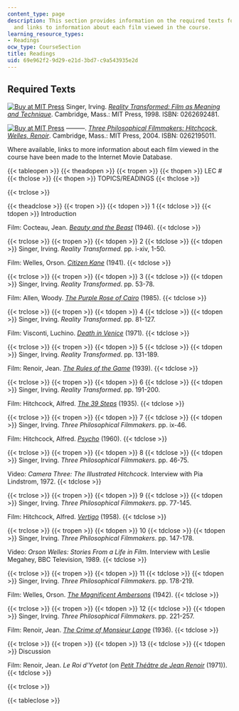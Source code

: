 ```yaml
---
content_type: page
description: This section provides information on the required texts for the course
  and links to information about each film viewed in the course.
learning_resource_types:
- Readings
ocw_type: CourseSection
title: Readings
uid: 69e962f2-9d29-e21d-3bd7-c9a543935e2d
---
```


Required Texts
--------------

[![Buy at MIT Press](/images/mp_logo.gif)](https://mitpress.mit.edu/books/reality-transformed) Singer, Irving. [_Reality Transformed: Film as Meaning and Technique_](https://mitpress.mit.edu/books/reality-transformed). Cambridge, Mass.: MIT Press, 1998. ISBN: 0262692481.

[![Buy at MIT Press](/images/mp_logo.gif)](https://mitpress.mit.edu/books/three-philosophical-filmmakers) ———. [_Three Philosophical Filmmakers: Hitchcock, Welles, Renoir_](https://mitpress.mit.edu/books/three-philosophical-filmmakers). Cambridge, Mass.: MIT Press, 2004. ISBN: 0262195011.

Where available, links to more information about each film viewed in the course have been made to the Internet Movie Database.

{{< tableopen >}}
{{< theadopen >}}
{{< tropen >}}
{{< thopen >}}
LEC #
{{< thclose >}}
{{< thopen >}}
TOPICS/READINGS
{{< thclose >}}

{{< trclose >}}

{{< theadclose >}}
{{< tropen >}}
{{< tdopen >}}
1
{{< tdclose >}}
{{< tdopen >}}
Introduction  
  
Film: Cocteau, Jean. [_Beauty and the Beast_](http://www.imdb.com/title/tt0038348/) (1946).
{{< tdclose >}}

{{< trclose >}}
{{< tropen >}}
{{< tdopen >}}
2
{{< tdclose >}}
{{< tdopen >}}
Singer, Irving. _Reality Transformed._ pp. i-xiv, 1-50.  
  
Film: Welles, Orson. [_Citizen Kane_](http://www.imdb.com/title/tt0033467/) (1941).
{{< tdclose >}}

{{< trclose >}}
{{< tropen >}}
{{< tdopen >}}
3
{{< tdclose >}}
{{< tdopen >}}
Singer, Irving. _Reality Transformed_. pp. 53-78.  
  
Film: Allen, Woody. [_The Purple Rose of Cairo_](http://www.imdb.com/title/tt0089853/) (1985).
{{< tdclose >}}

{{< trclose >}}
{{< tropen >}}
{{< tdopen >}}
4
{{< tdclose >}}
{{< tdopen >}}
Singer, Irving. _Reality Transformed_. pp. 81-127.  
  
Film: Visconti, Luchino. [_Death in Venice_](http://www.imdb.com/title/tt0067445/) (1971).
{{< tdclose >}}

{{< trclose >}}
{{< tropen >}}
{{< tdopen >}}
5
{{< tdclose >}}
{{< tdopen >}}
Singer, Irving. _Reality Transformed_. pp. 131-189.  
  
Film: Renoir, Jean. [_The Rules of the Game_](http://www.imdb.com/title/tt0031885/) (1939).
{{< tdclose >}}

{{< trclose >}}
{{< tropen >}}
{{< tdopen >}}
6
{{< tdclose >}}
{{< tdopen >}}
Singer, Irving. _Reality Transformed_. pp. 191-200.  
  
Film: Hitchcock, Alfred. [_The 39 Steps_](http://www.imdb.com/title/tt0026029/) (1935).
{{< tdclose >}}

{{< trclose >}}
{{< tropen >}}
{{< tdopen >}}
7
{{< tdclose >}}
{{< tdopen >}}
Singer, Irving. _Three Philosophical Filmmakers_. pp. ix-46.  
  
Film: Hitchcock, Alfred. [_Psycho_](http://www.imdb.com/title/tt0054215/) (1960).
{{< tdclose >}}

{{< trclose >}}
{{< tropen >}}
{{< tdopen >}}
8
{{< tdclose >}}
{{< tdopen >}}
Singer, Irving. _Three Philosophical Filmmakers_. pp. 46-75.  
  
Video: _Camera Three: The Illustrated Hitchcock_. Interview with Pia Lindstrom, 1972.
{{< tdclose >}}

{{< trclose >}}
{{< tropen >}}
{{< tdopen >}}
9
{{< tdclose >}}
{{< tdopen >}}
Singer, Irving. _Three Philosophical Filmmakers_. pp. 77-145.  
  
Film: Hitchcock, Alfred. [_Vertigo_](http://www.imdb.com/title/tt0052357/) (1958).
{{< tdclose >}}

{{< trclose >}}
{{< tropen >}}
{{< tdopen >}}
10
{{< tdclose >}}
{{< tdopen >}}
Singer, Irving. _Three Philosophical Filmmakers_. pp. 147-178.  
  
Video: _Orson Welles: Stories From a Life in Film_. Interview with Leslie Megahey, BBC Television, 1989.
{{< tdclose >}}

{{< trclose >}}
{{< tropen >}}
{{< tdopen >}}
11
{{< tdclose >}}
{{< tdopen >}}
Singer, Irving. _Three Philosophical Filmmakers_. pp. 178-219.  
  
Film: Welles, Orson. [_The Magnificent Ambersons_](http://www.imdb.com/title/tt0035015/) (1942).
{{< tdclose >}}

{{< trclose >}}
{{< tropen >}}
{{< tdopen >}}
12
{{< tdclose >}}
{{< tdopen >}}
Singer, Irving. _Three Philosophical Filmmakers_. pp. 221-257.  
  
Film: Renoir, Jean. [_The Crime of Monsieur Lange_](http://www.imdb.com/title/tt0027478/) (1936).
{{< tdclose >}}

{{< trclose >}}
{{< tropen >}}
{{< tdopen >}}
13
{{< tdclose >}}
{{< tdopen >}}
Discussion  
  
Film: Renoir, Jean. _Le Roi d'Yvetot_ (on [_Petit Théâtre de Jean Renoir_](http://www.imdb.com/title/tt0067571/) (1971)).
{{< tdclose >}}

{{< trclose >}}

{{< tableclose >}}